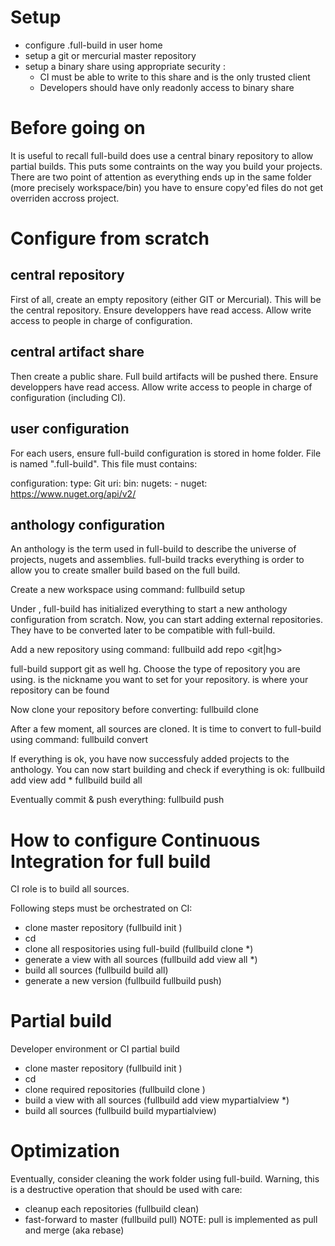 # Setup
* configure .full-build in user home
* setup a git or mercurial master repository
* setup a binary share using appropriate security : 
  * CI must be able to write to this share and is the only trusted client
  * Developers should have only readonly access to binary share                                                   

# Before going on
It is useful to recall full-build does use a central binary repository to allow partial builds.
This puts some contraints on the way you build your projects. There are two point of attention as everything ends up in the same folder (more precisely workspace/bin) you have to ensure copy'ed files do not get overriden accross project.

# Configure from scratch
## central repository
First of all, create an empty repository (either GIT or Mercurial). This will be the central repository.
Ensure developpers have read access. Allow write access to people in charge of configuration.

## central artifact share
Then create a public share. Full build artifacts will be pushed there.
Ensure developpers have read access. Allow write access to people in charge of configuration (including CI).

## user configuration
For each users, ensure full-build configuration is stored in home folder. File is named ".full-build".
This file must contains:

configuration:
    type: Git
    uri: <central repository url>
    bin: <central artifacts share>
    nugets:
      - nuget: https://www.nuget.org/api/v2/

## anthology configuration
An anthology is the term used in full-build to describe the universe of projects, nugets and assemblies. full-build tracks everything is order to allow you to create smaller build based on the full build.

Create a new workspace using command:
  fullbuild setup <local folder>

Under <local folder>, full-build has initialized everything to start a new anthology configuration from scratch.
Now, you can start adding external repositories. They have to be converted later to be compatible with full-build.

Add a new repository using command:
  fullbuild add repo <git|hg> <name> <url>

full-build support git as well hg. Choose the type of repository you are using.
<name> is the nickname you want to set for your repository.
<url> is where your repository can be found

Now clone your repository before converting:
  fullbuild clone <name>

After a few moment, all sources are cloned. It is time to convert to full-build using command:
  fullbuild convert

If everything is ok, you have now successfuly added projects to the anthology.
You can now start building and check if everything is ok:
  fullbuild add view add *
  fullbuild build all

Eventually commit & push everything:
  fullbuild push

# How to configure Continuous Integration for full build
CI role is to build all sources.

Following steps must be orchestrated on CI:
* clone master repository (fullbuild init <folder>)
* cd <folder>
* clone all respositories using full-build (fullbuild clone *)
* generate a view with all sources (fullbuild add view all *)
* build all sources (fullbuild build all)
* generate a new version (fullbuild fullbuild push)

# Partial build
Developer environment or CI partial build

* clone master repository (fullbuild init <folder>)
* cd <folder>
* clone required repositories (fullbuild clone <repoName>)
* build a view with all sources (fullbuild add view mypartialview *)
* build all sources (fullbuild build mypartialview)

# Optimization
Eventually, consider cleaning the work folder using full-build.
Warning, this is a destructive operation that should be used with care:
* cleanup each repositories (fullbuild clean)
* fast-forward to master (fullbuild pull)
NOTE: pull is implemented as pull and merge (aka rebase)

